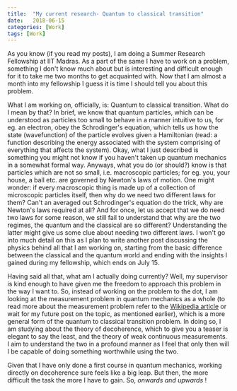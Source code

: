 ```yaml
---
title:  "My current research- Quantum to classical transition"
date:   2018-06-15
categories: [Work]
tags: [Work]
---
```


As you know (if you read my posts), I am doing a Summer Research Fellowship at IIT Madras. As a part of the same I have to work on a problem, something I don't know much about but is interesting and difficult enough for it to take me two months to get acquainted with. Now that I am almost a month into my fellowship I guess it is time I should tell you about this problem.

What I am working on, officially, is: Quantum to classical transition. What do I mean by that? In brief, we know that quantum particles, which can be understood as particles too small to behave in a manner intuitive to us, for eg. an electron, obey the Schrodinger's equation, which tells us how the state (wavefunction) of the particle evolves given a Hamiltonian (read: a function describing the energy associated with the system comprising of everything that affects the system). Okay, what I just described is something you might not know if you haven't taken up quantum mechanics in a somewhat formal way. Anyways, what you do (or should?) know is that particles which are not so small, i.e. macroscopic particles; for eg. you, your house, a ball etc. are governed by Newton's laws of motion. One might wonder: if every macroscopic thing is made up of a collection of microscopic particles itself, then why do we need two different laws for them? Can't an averaged out Schrodinger's equation do the trick, why are Newton's laws required at all? And for once, let us accept that we do need two laws for some reason, we still fail to understand that why are the two regimes, the quantum and the classical are so different? Understanding the latter might give us some clue about needing two different laws. I won't go into much detail on this as I plan to write another post discussing the physics behind all that I am working on, starting from the basic difference between the classical and the quantum world and ending with the insights I gained during my fellowship, which ends on July 15. 

Having said all that, what am I actually doing currently? Well, my supervisor is kind enough to have given me the freedom to approach this problem in the way I want to. So, instead of working on the problem to the dot, I am looking at the measurement problem in quantum mechanics as a whole (to read more about the measurement problem refer to the [Wikipedia article](https://en.wikipedia.org/wiki/Measurement_problem) or wait for my future post on the topic, as mentioned earlier), which is a more general form of the quantum to classical transition problem. In doing so, I am studying about the theory of decoherence, which to give you a teaser is elegant to say the least, and the theory of weak continuous measurements. I aim to understand the two in a profound manner as I feel that only then will I be capable of doing something worthwhile using the two.

Given that I have only done a first course in quantum mechanics, working directly on decoherence sure feels like a big leap. But then, the more difficult the task the more I have to gain. So, *onwards and upwards* !
